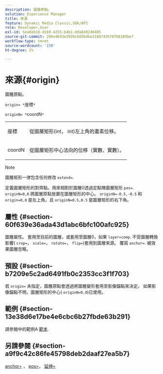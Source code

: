 ```yaml
---
description: 圖層原點。
solution: Experience Manager
title: 來源
feature: Dynamic Media Classic,SDK/API
role: Developer,User
exl-id: 5ea8eb18-d169-4255-b4b1-dda849246485
source-git-commit: 206e4643e3926cb85b4be2189743578f88180be7
workflow-type: tm+mt
source-wordcount: '158'
ht-degree: 2%

---
```


# 來源{#origin}

圖層原點。

`origin= *`座標`*`

`originN= *`coordN`*`

<table id="simpletable_A270FD92B1E841FE81F5AB300351FE01"> 
 <tr class="strow"> 
  <td class="stentry"> <p><span class="varname"> 座標</span> </p></td> 
  <td class="stentry"> <p>從圖層矩形(int， int)左上角的畫素位移。 </p></td> 
 </tr> 
 <tr class="strow"> 
  <td class="stentry"> <p><span class="varname"> coordN</span> </p></td> 
  <td class="stentry"> <p>從圖層矩形中心法向的位移（實數、實數）。 </p></td> 
 </tr> 
</table>

>[!NOTE]
>
>圖層矩形一律包含任何修改 `extend=`.

定義圖層矩形的對齊點，用來相對於圖層0透過定點陣圖層矩形 `pos=`. `originN=0,0` 將圖層原點放置在圖層矩形的中心。 `originN=-0.5,-0.5` 和 `origin=0,0` 是左上角，且 `originN=0.5,0.5` 是圖層矩形的右下角。

## 屬性 {#section-60f639e36ada43d1abc6bfc100afc925}

圖層屬性。 套用至目前的圖層，或套用至圖層0，如果 `layer=comp`. 不受圖層轉換影響( `crop=`， `scale=`， `rotate=`， `flip=`)套用到圖層來源。 覆寫 `anchor=`. 被效果圖層忽略。

## 預設 {#section-b7209e5c2ad6491fb0c2353cc3f1f703}

若 `origin=` 未指定，圖層原點會透過將圖層變形套用至影像錨點來決定。 如果影像錨點不明，圖層矩形的中心( `originN=0,0`)已使用。

## 範例 {#section-13e38d6e17be4e6cbc6b27fbde63b291}

請參閱中的範例A [範本](../../../../../is-api/http-ref/image-serving-api-ref/c-http-protocol-reference/c-templates/c-templates.md#concept-3cd2d2adae0e41b2979b9640244d4d3e).

## 另請參閱 {#section-a9f9c42c86fe45798deb2daaf27ea5b7}

[anchor=](../../../../../is-api/http-ref/image-serving-api-ref/c-http-protocol-reference/c-command-reference/r-anchor.md#reference-6661e548ab284b82828d8d94c8ddeb7c) ， [pos=](../../../../../is-api/http-ref/image-serving-api-ref/c-http-protocol-reference/c-command-reference/r-pos.md#reference-65de948f4b404f1182b22119ca332143)， [延伸=](../../../../../is-api/http-ref/image-serving-api-ref/c-http-protocol-reference/c-command-reference/r-extend.md#reference-7e9156beb285459d830e2d56782a74ac)
